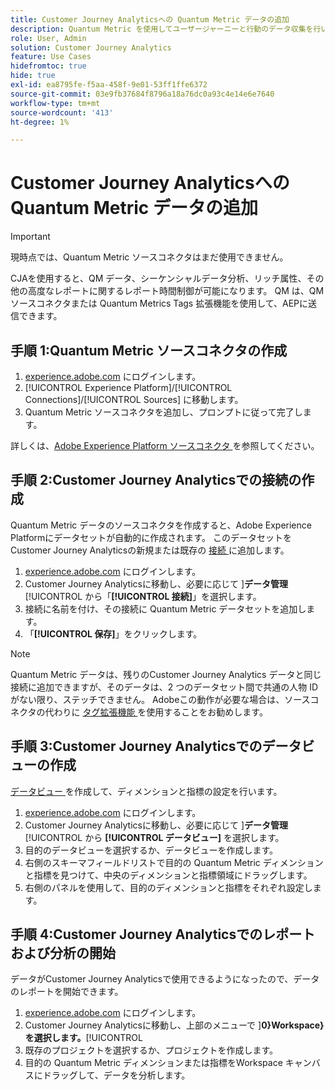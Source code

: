 ```yaml
---
title: Customer Journey Analyticsへの Quantum Metric データの追加
description: Quantum Metric を使用してユーザージャーニーと行動のデータ収集を行い、収集したデータからCJAを強化して、より豊富なインサイトを引き出します。
role: User, Admin
solution: Customer Journey Analytics
feature: Use Cases
hidefromtoc: true
hide: true
exl-id: ea8795fe-f5aa-458f-9e01-53ff1ffe6372
source-git-commit: 03e9fb37684f8796a18a76dc0a93c4e14e6e7640
workflow-type: tm+mt
source-wordcount: '413'
ht-degree: 1%

---
```


# Customer Journey Analyticsへの Quantum Metric データの追加

>[!IMPORTANT]
>
>現時点では、Quantum Metric ソースコネクタはまだ使用できません。

CJAを使用すると、QM データ、シーケンシャルデータ分析、リッチ属性、その他の高度なレポートに関するレポート時間制御が可能になります。  QM は、QM ソースコネクタまたは Quantum Metrics Tags 拡張機能を使用して、AEPに送信できます。

## 手順 1:Quantum Metric ソースコネクタの作成

1. [experience.adobe.com](https://experience.adobe.com) にログインします。
1. [!UICONTROL Experience Platform]/[!UICONTROL Connections]/[!UICONTROL Sources] に移動します。
1. Quantum Metric ソースコネクタを追加し、プロンプトに従って完了します。

詳しくは、[Adobe Experience Platform ソースコネクタ ](https://experienceleague.adobe.com/en/docs/experience-platform/sources/home) を参照してください。

## 手順 2:Customer Journey Analyticsでの接続の作成

Quantum Metric データのソースコネクタを作成すると、Adobe Experience Platformにデータセットが自動的に作成されます。 このデータセットをCustomer Journey Analyticsの新規または既存の [ 接続 ](/help/connections/overview.md) に追加します。

1. [experience.adobe.com](https://experience.adobe.com) にログインします。
1. Customer Journey Analyticsに移動し、必要に応じて ]**データ管理**[!UICONTROL  から「**[!UICONTROL 接続]**」を選択します。
1. 接続に名前を付け、その接続に Quantum Metric データセットを追加します。
1. 「**[!UICONTROL 保存]**」をクリックします。

>[!NOTE]
>Quantum Metric データは、残りのCustomer Journey Analytics データと同じ接続に追加できますが、そのデータは、2 つのデータセット間で共通の人物 ID がない限り、ステッチできません。 Adobeこの動作が必要な場合は、ソースコネクタの代わりに [ タグ拡張機能 ](https://experienceleague.adobe.com/en/docs/experience-platform/destinations/catalog/analytics/quantum-metric) を使用することをお勧めします。

## 手順 3:Customer Journey Analyticsでのデータビューの作成

[ データビュー ](/help/data-views/data-views.md) を作成して、ディメンションと指標の設定を行います。

1. [experience.adobe.com](https://experience.adobe.com) にログインします。
1. Customer Journey Analyticsに移動し、必要に応じて ]**データ管理**[!UICONTROL  から **[!UICONTROL データビュー]** を選択します。
1. 目的のデータビューを選択するか、データビューを作成します。
1. 右側のスキーマフィールドリストで目的の Quantum Metric ディメンションと指標を見つけて、中央のディメンションと指標領域にドラッグします。
1. 右側のパネルを使用して、目的のディメンションと指標をそれぞれ設定します。

## 手順 4:Customer Journey Analyticsでのレポートおよび分析の開始

データがCustomer Journey Analyticsで使用できるようになったので、データのレポートを開始できます。

1. [experience.adobe.com](https://experience.adobe.com) にログインします。
1. Customer Journey Analyticsに移動し、上部のメニューで ]**0}Workspace} を選択します。**[!UICONTROL 
1. 既存のプロジェクトを選択するか、プロジェクトを作成します。
1. 目的の Quantum Metric ディメンションまたは指標をWorkspace キャンバスにドラッグして、データを分析します。

